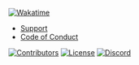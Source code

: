 [![Wakatime](https://wakatime.com/badge/github/Wixonic/Bot.svg?style=flat)](https://wakatime.com/badge/github/Wixonic/Bot)

- [Support](https://github.com/Wixonic/Bot/blob/Default/.github/SUPPORT.md)
- [Code of Conduct](https://github.com/Wixonic/Bot/blob/Default/.github/CODE_OF_CONDUCT.md)

[![Contributors](https://img.shields.io/github/contributors/Wixonic/Bot?color=%2308F&label=Contributors)](https://github.com/Wixonic/Bot/blob/Default/.github/CONTRIBUTING.md)
[![License](https://img.shields.io/github/license/Wixonic/Bot?color=%23555&label=License)](https://github.com/Wixonic/Bot/blob/Default/LICENSE)
[![Discord](https://img.shields.io/discord/1020663521530351627?logo=discord&logoColor=94ABFC&label=Discord&color=7289DA)](https://go.wixonic.fr/discord)
